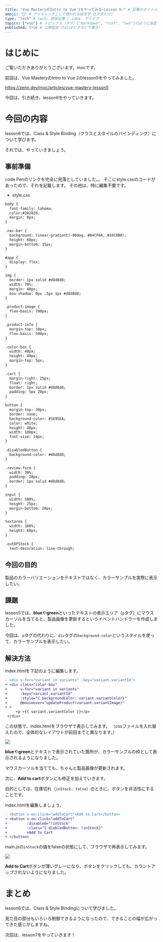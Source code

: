 ```yaml
---
title: "Vue MasteryのIntro to Vue 2をやってみる~Lesson 6~" # 記事のタイトル
emoji: "👶" # アイキャッチとして使われる絵文字（1文字だけ）
type: "tech" # tech: 技術記事 / idea: アイデア
topics: ["vue"] # トピックス（タグ）["markdown", "rust", "aws"]のように指定する
published: true # 公開設定（falseにすると下書き）
---
```


# はじめに
ご覧いただきありがとうございます。mocです。

前回は、Vue MasteryのIntro to Vue 2のlesson5をやってみました。

https://zenn.dev/moc/articles/vue-mastery-lesson5

今回は、引き続き、lesson6をやっていきます。

# 今回の内容
lesson6では、Class & Style Binding（クラスとスタイルのバインディング）について学びます。

それでは、やっていきましょう。

## 事前準備
code Penのリンクを完全に見落としていました。。
そこにstyle.cssのコードがあったので、それを記載します。
その他は、特に編集不要です。

* style.css

```diff css: style.css
body {
  font-family: tahoma;
  color:#282828;
  margin: 0px;
}

.nav-bar {
  background: linear-gradient(-90deg, #84CF6A, #16C0B0);
  height: 60px;
  margin-bottom: 15px;
}

#app {
  display: flex;
}

img {
  border: 1px solid #d8d8d8;
  width: 70%;
  margin: 40px;
  box-shadow: 0px .5px 1px #d8d8d8;
}

.product-image {
  flex-basis: 700px;
}

.product-info {
  margin-top: 10px;
  flex-basis: 500px;
}

.color-box {
  width: 40px;
  height: 40px;
  margin-top: 5px;
}

.cart {
  margin-right: 25px;
  float: right;
  border: 1px solid #d8d8d8;
  padding: 5px 20px;
}

button {
  margin-top: 30px;
  border: none;
  background-color: #1E95EA;
  color: white;
  height: 40px;
  width: 100px;
  font-size: 14px;
} 

.disabledButton {
  background-color: #d8d8d8;
}

.review-form {
  width: 30%;
  padding: 20px;
  border: 1px solid #d8d8d8;  
}

input {
  width: 100%;  
  height: 25px;
  margin-bottom: 20px;
}

textarea {
  width: 100%;
  height: 60px;
}

.outOfStock {
  text-decoration: line-through;
```

## 今回の目的
製品のカラーバリエーションをテキストではなく、カラーサンプルを実際に表示したい。

## 課題
lesson5では、**blue**や**green**といったテキストの表示エリア（`p`タグ）にマウスカーソルを当てると、製品画像を更新するというイベントハンドラーを作成しました。

今回は、`p`タグの代わりに、`div`タグの`background-color`というスタイルを使って、カラーサンプルを表示したい。

## 解決方法
index.htmlを下記のように編集します。

```diff html: index.html
- <div v-for="variant in variants" :key="variant.variantId">
+ <div class="color-box" 
+      v-for="variant in variants"
+      :key="variant.variantId"
+      :style="{ backgroundColor: variant.variantColor}"
+      @mouseover="updateProduct(variant.variantImage)"
+ >
     <p >{{ variant.variantColor }}</p>
 </div>
```

この状態で、index.htmlをブラウザで表示してみます。
（cssファイルを入れ替えたので、全体的なレイアウトが前回までと異なります。）

![](https://storage.googleapis.com/zenn-user-upload/aehvjlzlc39jltbiqpmtphbymlj5)

**blue**や**green**とテキストで表示されていた箇所が、カラーサンプルの枠として表示されるようになりました。

マウスカーソルを当てても、ちゃんと製品画像が更新されます。

次に、**Add to cart**ボタンにも修正を加えていきます。

目的としては、在庫切れ（`inStock: false`）のときに、ボタンを非活性にすることです。

index.htmlを編集しましょう。

```diff html: index.html
- <button v-on:click="addToCart">Add to Cart</button>
+ <button v-on:click="addToCart" 
+         :disabled="!inStock"
+         :class="{ diabledButton: !inStock}"
+         >Add to Cart
+ </button>
```

main.jsの`inStock`の値をfalseの状態にして、ブラウザで再表示してみます。

![](https://storage.googleapis.com/zenn-user-upload/zuih28lucf31e81nbvsyuutimhzt)

**Add to Cart**ボタンが薄いグレーになり、ボタンをクリックしても、カウントアップされないようになりました。

# まとめ
lesson6では、Class & Style Bindingについて学びました。

見た目の部分もいろいろ制御できるようになったので、できることの幅が広がってきた感じがしますね。

次回は、lesson7をやっていきます！

